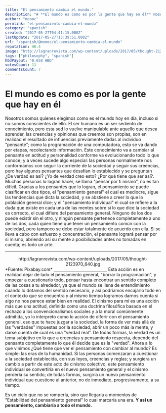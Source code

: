 ```yaml
---
title: "El pensamiento cambia el mundo."
description: "# **El mundo es como es por la gente que hay en él** Nosotros somos quienes elegimos como es el mundo hoy en día, incluso si no somos conscientes de e..."
author: "monoc"
permlink: "el-pensamiento-cambia-el-mundo"
category: "spanish"
created: "2017-05-27T04:41:15.000Z"
lastUpdate: "2017-05-27T15:39:51.000Z"
url: "/spanish/@monoc/el-pensamiento-cambia-el-mundo"
reputation: 46.4
image: "http://lagranrevista.com/wp-content/uploads/2017/05/thought-2123970_640.jpg"
tags: ["philosophy", "spanish"]
hbdPayout: "0.058 HBD"
votesCount: 11
commentsCount: 7
---
```


# **El mundo es como es por la gente que hay en él**
Nosotros somos quienes elegimos como es el mundo hoy en día, incluso si no somos conscientes de ello. El ser humano es un ser sediento de conocimiento, pero esta sed lo vuelve manipulable ante aquello que desea aprender, las creencias y opiniones que creemos son propias, son en realidad el resultado de influencias previamente dadas al individuo "pensante"; como la programación de una computadora, esto se va dando por etapas, recolectando información. Este conocimiento va a cambiar al pensante en actitud y personalidad conforme va evolucionando todo lo que conoce; y a veces sucede algo especial: las personas normalmente nos conformamos con seguir la corriente de la sociedad y seguir sus creencias, pero hay algunos pensantes que desafían lo establecido y se preguntan ¿De verdad es así? ¿Yo de verdad creo esto? ¿Por qué tiene que ser así?. Muchas personas lo logran hacer, se llama "pensar por ti mismo", no es tan difícil.
Gracias a los pensantes que lo logran, el pensamiento se puede clasificar en dos tipos, el "pensamiento general" el cual es mediocre, sigue las tendencias que dicta la sociedad, y se abstiene a creer lo que la población general dice; y el "pensamiento individual" el cual se refiere a la duda que existe en cada una de las mentes sobre si lo que dice la sociedad es correcto, el cual difiere del pensamiento general. Ninguno de los dos puede existir sin el otro, y ningún pensante pertenece completamente a uno de los dos, cada quien tiene que tener un pensamiento común con la sociedad, pero tampoco se debe estar totalmente de acuerdo con ella. 
Si se lleva a cabo con esfuerzo y concentración, el pensante logrará pensar por si mismo, abriendo así su mente a posibilidades antes no tomadas en cuenta; es todo un arte.
________________________
<center> http://lagranrevista.com/wp-content/uploads/2017/05/thought-2123970_640.jpg </center>
*Fuente: Pixabay.com*
___________________________
Esta acción es en realidad dejar de lado el pensamiento general, "borrar la programación", y empezar a cuestionarlo todo, pensar hasta encontrar un sentido completo de las cosas a tu alrededor, ya que el mundo se llena de entendimiento cuando lo dotamos del sentido necesario, y así podríamos encajarlo todo en el contexto que se encuentra y al mismo tiempo logramos darnos cuenta si algo no nos parece estar bien en realidad.
El cinismo para mí es una acción más que una actitud, definida como una doctrina filosófica basada en el rechazo a los convencionalismos sociales y a la moral comúnmente admitida, yo lo interpreto como lo acción de diferir con el pensamiento general, eso que te hace juzgar a la sociedad, la forma de ver más allá de las "verdades" impuestas por la sociedad, abrir un poco más la mente, y darse cuenta de cual es una "verdad real". De todas formas, la verdad es un tema subjetivo en lo que a creencias y pensamiento respecta, depende del pensante completamente lo que él decide que es la "verdad".
Ahora a lo que vinimos ¿Qué tiene que ver el pensamiento con cambiar al mundo? Es simple: las eras de la humanidad. Si las personas comenzaran a cuestionar a la sociedad establecida, con sus leyes, creencias y reglas; y surgiera un cambio a partir de este acto de cinismo colectivo, este pensamiento individual se convertiría en el nuevo pensamiento general y el cinismo perdería su sentido; de todas formas, surgiría un nuevo pensamiento individual que cuestione al anterior, no de inmediato, progresivamente, a su tiempo. 

Es un ciclo que no se rompería, sino que llegaría a momentos de "Estabilidad del pensamiento general" lo cual marcaría una era. **Y así un pensamiento, cambiaría a todo el mundo.**